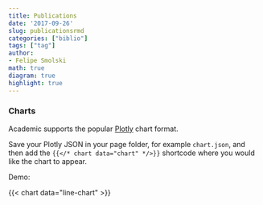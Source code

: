 ```yaml
---
title: Publications
date: '2017-09-26'
slug: publicationsrmd
categories: ["biblio"]
tags: ["tag"]
author: 
- Felipe Smolski
math: true
diagram: true
highlight: true
---
```


### Charts

Academic supports the popular [Plotly](https://plot.ly/) chart format.

Save your Plotly JSON in your page folder, for example `chart.json`, and then add the `{{</* chart data="chart" */>}}` shortcode where you would like the chart to appear.

Demo:

{{< chart data="line-chart" >}}






